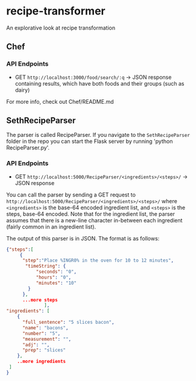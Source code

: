 recipe-transformer
==================

An explorative look at recipe transformation

## Chef

### API Endpoints

- GET `http://localhost:3000/food/search/:q` -> JSON response containing results, which have both foods and their groups (such as dairy)

For more info, check out Chef/README.md

## SethRecipeParser

The parser is called RecipeParser. If you navigate to the `SethRecipeParser` folder in the repo you can start the Flask server by running 'python RecipeParser.py'.

### API Endpoints

- GET `http://localhost:5000/RecipeParser/<ingredients>/<steps>/` -> JSON response

You can call the parser by sending a GET request to `http://localhost:5000/RecipeParser/<ingredients>/<steps>/` where `<ingredients>` is the base-64 encoded ingredient list, and `<steps>` is the steps, base-64 encoded. Note that for the ingredient list, the parser assumes that there is a new-line character in-between each ingredient (fairly common in an ingredient list). 

The output of this parser is in JSON. The format is as follows:

```json
{"steps":[
     {
      "step":"Place %INGR0% in the oven for 10 to 12 minutes",
       "timeString": {
           "seconds": "0", 
           "hours": "0", 
           "minutes": "10"
        }
      },
      ...more steps
              ],
"ingredients": [
    {
      "full_sentence": "5 slices bacon", 
      "name": "bacons", 
      "number": "5", 
      "measurement": "", 
      "adj": "", 
      "prep": "slices"
    }, 
    ..more ingredients
 ]
}
```